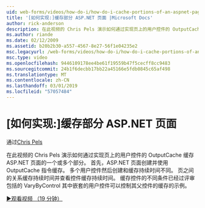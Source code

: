 ```yaml
---
uid: web-forms/videos/how-do-i/how-do-i-cache-portions-of-an-aspnet-page
title: '[如何实现:]缓存部分 ASP.NET 页面 |Microsoft Docs'
author: rick-anderson
description: 在此视频的 Chris Pels 演示如何通过实现页上的用户控件的 OutputCache 缓存 ASP.NET 页面的一个或多个部分。 首先，...
ms.author: riande
ms.date: 02/12/2009
ms.assetid: b20b2b30-a557-4567-8e27-56f1e04235e2
msc.legacyurl: /web-forms/videos/how-do-i/how-do-i-cache-portions-of-an-aspnet-page
msc.type: video
ms.openlocfilehash: 9446109178ee4be61f19559b47f5cecff8cc9483
ms.sourcegitcommit: 24b1f6decbb17bb22a45166e5fdb0845c65af498
ms.translationtype: MT
ms.contentlocale: zh-CN
ms.lasthandoff: 03/01/2019
ms.locfileid: "57057484"
---
```

<a name="how-do-i-cache-portions-of-an-aspnet-page"></a>[如何实现:]缓存部分 ASP.NET 页面
====================
通过[Chris Pels](https://twitter.com/chrispels)

在此视频的 Chris Pels 演示如何通过实现页上的用户控件的 OutputCache 缓存 ASP.NET 页面的一个或多个部分。 首先，ASP.NET 页面创建并使用 OutputCache 指令缓存。 多个用户控件然后创建和缓存持续时间不同。 页之间的关系缓存持续时间并查看控件缓存持续时间。 缓存控件的不同条件已经过评审包括的 VaryByControl 其中嵌套的用户控件可以控制其父控件的缓存的示例。

[&#9654;观看视频 （19 分钟）](https://channel9.msdn.com/Blogs/ASP-NET-Site-Videos/how-do-i-cache-portions-of-an-aspnet-page)
